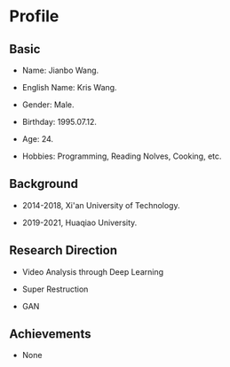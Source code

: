 # Profile
## Basic
- Name: Jianbo Wang.

- English Name: Kris Wang.

- Gender: Male.

- Birthday: 1995.07.12.

- Age: 24.

- Hobbies: Programming, Reading Nolves, Cooking, etc.

## Background

- 2014-2018, Xi'an University of Technology.

- 2019-2021, Huaqiao University.

## Research Direction

- Video Analysis through Deep Learning

- Super Restruction

- GAN

## Achievements

- None




